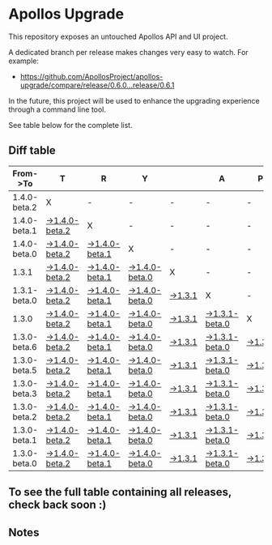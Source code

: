 # Apollos Upgrade

This repository exposes an untouched Apollos API and UI project.

A dedicated branch per release makes changes very easy
to watch. For example:

* https://github.com/ApollosProject/apollos-upgrade/compare/release/0.6.0...release/0.6.1

In the future, this project will be used to enhance the upgrading experience through a command line tool.

See table below for the complete list.

## Diff table

| From->To     | T                                                                                                                      | R                                                                                                                      | Y                                                                                                                      |                                                                                                          | A                                                                                                                      | P                                                                                                        | O                                                                                                                      | L                                                                                                                      | L                                                                                                                      | O                                                                                                                      | S                                                                                                                      | !   |
| ------------ | ---------------------------------------------------------------------------------------------------------------------- | ---------------------------------------------------------------------------------------------------------------------- | ---------------------------------------------------------------------------------------------------------------------- | -------------------------------------------------------------------------------------------------------- | ---------------------------------------------------------------------------------------------------------------------- | -------------------------------------------------------------------------------------------------------- | ---------------------------------------------------------------------------------------------------------------------- | ---------------------------------------------------------------------------------------------------------------------- | ---------------------------------------------------------------------------------------------------------------------- | ---------------------------------------------------------------------------------------------------------------------- | ---------------------------------------------------------------------------------------------------------------------- | --- |
| 1.4.0-beta.2 | X                                                                                                                      | -                                                                                                                      | -                                                                                                                      | -                                                                                                        | -                                                                                                                      | -                                                                                                        | -                                                                                                                      | -                                                                                                                      | -                                                                                                                      | -                                                                                                                      | -                                                                                                                      | -   |
| 1.4.0-beta.1 | [->1.4.0-beta.2](https://github.com/ApollosProject/apollos-upgrade/compare/release/1.4.0-beta.1..release/1.4.0-beta.2) | X                                                                                                                      | -                                                                                                                      | -                                                                                                        | -                                                                                                                      | -                                                                                                        | -                                                                                                                      | -                                                                                                                      | -                                                                                                                      | -                                                                                                                      | -                                                                                                                      | -   |
| 1.4.0-beta.0 | [->1.4.0-beta.2](https://github.com/ApollosProject/apollos-upgrade/compare/release/1.4.0-beta.0..release/1.4.0-beta.2) | [->1.4.0-beta.1](https://github.com/ApollosProject/apollos-upgrade/compare/release/1.4.0-beta.0..release/1.4.0-beta.1) | X                                                                                                                      | -                                                                                                        | -                                                                                                                      | -                                                                                                        | -                                                                                                                      | -                                                                                                                      | -                                                                                                                      | -                                                                                                                      | -                                                                                                                      | -   |
| 1.3.1        | [->1.4.0-beta.2](https://github.com/ApollosProject/apollos-upgrade/compare/release/1.3.1..release/1.4.0-beta.2)        | [->1.4.0-beta.1](https://github.com/ApollosProject/apollos-upgrade/compare/release/1.3.1..release/1.4.0-beta.1)        | [->1.4.0-beta.0](https://github.com/ApollosProject/apollos-upgrade/compare/release/1.3.1..release/1.4.0-beta.0)        | X                                                                                                        | -                                                                                                                      | -                                                                                                        | -                                                                                                                      | -                                                                                                                      | -                                                                                                                      | -                                                                                                                      | -                                                                                                                      | -   |
| 1.3.1-beta.0 | [->1.4.0-beta.2](https://github.com/ApollosProject/apollos-upgrade/compare/release/1.3.1-beta.0..release/1.4.0-beta.2) | [->1.4.0-beta.1](https://github.com/ApollosProject/apollos-upgrade/compare/release/1.3.1-beta.0..release/1.4.0-beta.1) | [->1.4.0-beta.0](https://github.com/ApollosProject/apollos-upgrade/compare/release/1.3.1-beta.0..release/1.4.0-beta.0) | [->1.3.1](https://github.com/ApollosProject/apollos-upgrade/compare/release/1.3.1-beta.0..release/1.3.1) | X                                                                                                                      | -                                                                                                        | -                                                                                                                      | -                                                                                                                      | -                                                                                                                      | -                                                                                                                      | -                                                                                                                      | -   |
| 1.3.0        | [->1.4.0-beta.2](https://github.com/ApollosProject/apollos-upgrade/compare/release/1.3.0..release/1.4.0-beta.2)        | [->1.4.0-beta.1](https://github.com/ApollosProject/apollos-upgrade/compare/release/1.3.0..release/1.4.0-beta.1)        | [->1.4.0-beta.0](https://github.com/ApollosProject/apollos-upgrade/compare/release/1.3.0..release/1.4.0-beta.0)        | [->1.3.1](https://github.com/ApollosProject/apollos-upgrade/compare/release/1.3.0..release/1.3.1)        | [->1.3.1-beta.0](https://github.com/ApollosProject/apollos-upgrade/compare/release/1.3.0..release/1.3.1-beta.0)        | X                                                                                                        | -                                                                                                                      | -                                                                                                                      | -                                                                                                                      | -                                                                                                                      | -                                                                                                                      | -   |
| 1.3.0-beta.6 | [->1.4.0-beta.2](https://github.com/ApollosProject/apollos-upgrade/compare/release/1.3.0-beta.6..release/1.4.0-beta.2) | [->1.4.0-beta.1](https://github.com/ApollosProject/apollos-upgrade/compare/release/1.3.0-beta.6..release/1.4.0-beta.1) | [->1.4.0-beta.0](https://github.com/ApollosProject/apollos-upgrade/compare/release/1.3.0-beta.6..release/1.4.0-beta.0) | [->1.3.1](https://github.com/ApollosProject/apollos-upgrade/compare/release/1.3.0-beta.6..release/1.3.1) | [->1.3.1-beta.0](https://github.com/ApollosProject/apollos-upgrade/compare/release/1.3.0-beta.6..release/1.3.1-beta.0) | [->1.3.0](https://github.com/ApollosProject/apollos-upgrade/compare/release/1.3.0-beta.6..release/1.3.0) | X                                                                                                                      | -                                                                                                                      | -                                                                                                                      | -                                                                                                                      | -                                                                                                                      | -   |
| 1.3.0-beta.5 | [->1.4.0-beta.2](https://github.com/ApollosProject/apollos-upgrade/compare/release/1.3.0-beta.5..release/1.4.0-beta.2) | [->1.4.0-beta.1](https://github.com/ApollosProject/apollos-upgrade/compare/release/1.3.0-beta.5..release/1.4.0-beta.1) | [->1.4.0-beta.0](https://github.com/ApollosProject/apollos-upgrade/compare/release/1.3.0-beta.5..release/1.4.0-beta.0) | [->1.3.1](https://github.com/ApollosProject/apollos-upgrade/compare/release/1.3.0-beta.5..release/1.3.1) | [->1.3.1-beta.0](https://github.com/ApollosProject/apollos-upgrade/compare/release/1.3.0-beta.5..release/1.3.1-beta.0) | [->1.3.0](https://github.com/ApollosProject/apollos-upgrade/compare/release/1.3.0-beta.5..release/1.3.0) | [->1.3.0-beta.6](https://github.com/ApollosProject/apollos-upgrade/compare/release/1.3.0-beta.5..release/1.3.0-beta.6) | X                                                                                                                      | -                                                                                                                      | -                                                                                                                      | -                                                                                                                      | -   |
| 1.3.0-beta.3 | [->1.4.0-beta.2](https://github.com/ApollosProject/apollos-upgrade/compare/release/1.3.0-beta.3..release/1.4.0-beta.2) | [->1.4.0-beta.1](https://github.com/ApollosProject/apollos-upgrade/compare/release/1.3.0-beta.3..release/1.4.0-beta.1) | [->1.4.0-beta.0](https://github.com/ApollosProject/apollos-upgrade/compare/release/1.3.0-beta.3..release/1.4.0-beta.0) | [->1.3.1](https://github.com/ApollosProject/apollos-upgrade/compare/release/1.3.0-beta.3..release/1.3.1) | [->1.3.1-beta.0](https://github.com/ApollosProject/apollos-upgrade/compare/release/1.3.0-beta.3..release/1.3.1-beta.0) | [->1.3.0](https://github.com/ApollosProject/apollos-upgrade/compare/release/1.3.0-beta.3..release/1.3.0) | [->1.3.0-beta.6](https://github.com/ApollosProject/apollos-upgrade/compare/release/1.3.0-beta.3..release/1.3.0-beta.6) | [->1.3.0-beta.5](https://github.com/ApollosProject/apollos-upgrade/compare/release/1.3.0-beta.3..release/1.3.0-beta.5) | X                                                                                                                      | -                                                                                                                      | -                                                                                                                      | -   |
| 1.3.0-beta.2 | [->1.4.0-beta.2](https://github.com/ApollosProject/apollos-upgrade/compare/release/1.3.0-beta.2..release/1.4.0-beta.2) | [->1.4.0-beta.1](https://github.com/ApollosProject/apollos-upgrade/compare/release/1.3.0-beta.2..release/1.4.0-beta.1) | [->1.4.0-beta.0](https://github.com/ApollosProject/apollos-upgrade/compare/release/1.3.0-beta.2..release/1.4.0-beta.0) | [->1.3.1](https://github.com/ApollosProject/apollos-upgrade/compare/release/1.3.0-beta.2..release/1.3.1) | [->1.3.1-beta.0](https://github.com/ApollosProject/apollos-upgrade/compare/release/1.3.0-beta.2..release/1.3.1-beta.0) | [->1.3.0](https://github.com/ApollosProject/apollos-upgrade/compare/release/1.3.0-beta.2..release/1.3.0) | [->1.3.0-beta.6](https://github.com/ApollosProject/apollos-upgrade/compare/release/1.3.0-beta.2..release/1.3.0-beta.6) | [->1.3.0-beta.5](https://github.com/ApollosProject/apollos-upgrade/compare/release/1.3.0-beta.2..release/1.3.0-beta.5) | [->1.3.0-beta.3](https://github.com/ApollosProject/apollos-upgrade/compare/release/1.3.0-beta.2..release/1.3.0-beta.3) | X                                                                                                                      | -                                                                                                                      | -   |
| 1.3.0-beta.1 | [->1.4.0-beta.2](https://github.com/ApollosProject/apollos-upgrade/compare/release/1.3.0-beta.1..release/1.4.0-beta.2) | [->1.4.0-beta.1](https://github.com/ApollosProject/apollos-upgrade/compare/release/1.3.0-beta.1..release/1.4.0-beta.1) | [->1.4.0-beta.0](https://github.com/ApollosProject/apollos-upgrade/compare/release/1.3.0-beta.1..release/1.4.0-beta.0) | [->1.3.1](https://github.com/ApollosProject/apollos-upgrade/compare/release/1.3.0-beta.1..release/1.3.1) | [->1.3.1-beta.0](https://github.com/ApollosProject/apollos-upgrade/compare/release/1.3.0-beta.1..release/1.3.1-beta.0) | [->1.3.0](https://github.com/ApollosProject/apollos-upgrade/compare/release/1.3.0-beta.1..release/1.3.0) | [->1.3.0-beta.6](https://github.com/ApollosProject/apollos-upgrade/compare/release/1.3.0-beta.1..release/1.3.0-beta.6) | [->1.3.0-beta.5](https://github.com/ApollosProject/apollos-upgrade/compare/release/1.3.0-beta.1..release/1.3.0-beta.5) | [->1.3.0-beta.3](https://github.com/ApollosProject/apollos-upgrade/compare/release/1.3.0-beta.1..release/1.3.0-beta.3) | [->1.3.0-beta.2](https://github.com/ApollosProject/apollos-upgrade/compare/release/1.3.0-beta.1..release/1.3.0-beta.2) | X                                                                                                                      | -   |
| 1.3.0-beta.0 | [->1.4.0-beta.2](https://github.com/ApollosProject/apollos-upgrade/compare/release/1.3.0-beta.0..release/1.4.0-beta.2) | [->1.4.0-beta.1](https://github.com/ApollosProject/apollos-upgrade/compare/release/1.3.0-beta.0..release/1.4.0-beta.1) | [->1.4.0-beta.0](https://github.com/ApollosProject/apollos-upgrade/compare/release/1.3.0-beta.0..release/1.4.0-beta.0) | [->1.3.1](https://github.com/ApollosProject/apollos-upgrade/compare/release/1.3.0-beta.0..release/1.3.1) | [->1.3.1-beta.0](https://github.com/ApollosProject/apollos-upgrade/compare/release/1.3.0-beta.0..release/1.3.1-beta.0) | [->1.3.0](https://github.com/ApollosProject/apollos-upgrade/compare/release/1.3.0-beta.0..release/1.3.0) | [->1.3.0-beta.6](https://github.com/ApollosProject/apollos-upgrade/compare/release/1.3.0-beta.0..release/1.3.0-beta.6) | [->1.3.0-beta.5](https://github.com/ApollosProject/apollos-upgrade/compare/release/1.3.0-beta.0..release/1.3.0-beta.5) | [->1.3.0-beta.3](https://github.com/ApollosProject/apollos-upgrade/compare/release/1.3.0-beta.0..release/1.3.0-beta.3) | [->1.3.0-beta.2](https://github.com/ApollosProject/apollos-upgrade/compare/release/1.3.0-beta.0..release/1.3.0-beta.2) | [->1.3.0-beta.1](https://github.com/ApollosProject/apollos-upgrade/compare/release/1.3.0-beta.0..release/1.3.0-beta.1) | X   |

## To see the full table containing all releases, check back soon :)

## Notes
